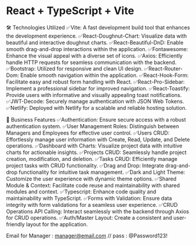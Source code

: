 # React + TypeScript + Vite


🛠️ Technologies Utilized
✅Vite: A fast development build tool that enhances the development experience.
✅React-Doughnut-Chart: Visualize data with beautiful and interactive doughnut charts.
✅React-Beautiful-DnD: Enable smooth drag-and-drop interactions within the application.
✅Fontawesome: Enhance the visual appeal with a diverse set of icons.
✅Axios: Efficiently handle HTTP requests for seamless communication with the backend.
✅Bootstrap: Utilized for responsive and clean UI design.
✅React-Router-Dom: Enable smooth navigation within the application.
✅React-Hook-Form: Facilitate easy and robust form handling with React.
✅React-Pro-Sidebar: Implement a professional sidebar for improved navigation.
✅React-Toastify: Provide users with informative and visually appealing toast notifications.
✅JWT-Decode: Securely manage authentication with JSON Web Tokens.
✅Netlify: Deployed with Netlify for a scalable and reliable hosting solution.

🚀 Business Features
✅Authentication: Ensure secure access with a robust authentication system.
✅User Management Roles: Distinguish between Managers and Employees for effective user control.
✅Users CRUD: Effortlessly manage user information with Create, Read, Update, and Delete operations.
✅Dashboard with Charts: Visualize project data with intuitive charts for actionable insights.
✅Projects CRUD: Seamlessly handle project creation, modification, and deletion.
✅Tasks CRUD: Efficiently manage project tasks with CRUD functionality.
✅Drag and Drop: Integrate drag-and-drop functionality for intuitive task management.
✅Dark and Light Theme: Customize the user experience with dynamic theme options.
✅Shared Module & Context: Facilitate code reuse and maintainability with shared modules and context.
✅Typescript: Enhance code quality and maintainability with TypeScript.
✅Forms with Validation: Ensure data integrity with form validations for a seamless user experience.
✅CRUD Operations API Calling: Interact seamlessly with the backend through Axios for CRUD operations.
✅Auth/Master Layout: Create a consistent and user-friendly layout for the application.

Email for Manager : manager@email.com // pass : @Password123!
